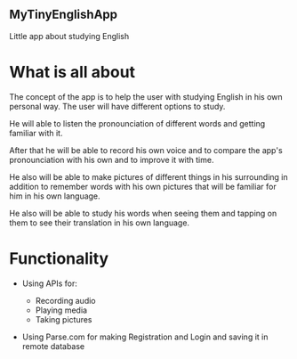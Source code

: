 ## MyTinyEnglishApp
Little app about studying English

# What is all about

The concept of the app is to help the user with studying English in his own personal way. 
The user will have different options to study.


He will able to listen the pronounciation of different words and getting familiar with it. 


After that he will be able to record his own voice and to compare the app's pronounciation with his own and to improve it 
with time.


He also will be able to make pictures of different things in his surrounding in addition to remember words with his own pictures that will be familiar for him in his own language.


He also will be able to study his words when seeing them and tapping on them to see their translation in his own language. 

# Functionality

- Using APIs for:
  - Recording audio
  - Playing media
  - Taking pictures

- Using Parse.com for making Registration and Login and saving it in remote database

